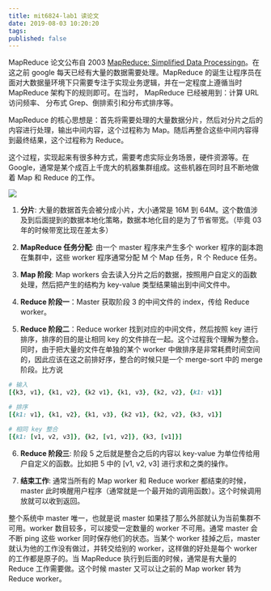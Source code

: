 ```yaml
---
title: mit6824-lab1 读论文
date: 2019-08-03 10:20:20
tags:
published: false
---
```

MapReduce 论文公布自 2003 [MapReduce: Simplified Data Processingn](https://research.google.com/archive/mapreduce-osdi04.pdf)。在这之前 google 每天已经有大量的数据需要处理。MapReduce 的诞生让程序员在面对大数据量环境下只需要专注于实现业务逻辑，并在一定程度上遵循当时 MapReduce 架构下的规则即可。在当时， MapReduce 已经被用到：计算 URL 访问频率、 分布式 Grep、倒排索引和分布式排序等。

MapReduce 的核心思想是：首先将需要处理的大量数据分片，然后对分片之后的内容进行处理，输出中间内容，这个过程称为 Map。随后再整合这些中间内容得到最终结果，这个过程称为 Reduce。

这个过程，实现起来有很多种方式，需要考虑实际业务场景，硬件资源等。在 Google，通常是某个成百上千庞大的机器集群组成。这些机器在同时且不断地做着 Map 和 Reduce 的工作。

![](http://ww1.sinaimg.cn/large/a67b702fly1g5mcdixbwcj20l80bpdg7.jpg)


1. **分片**: 大量的数据首先会被分成小片，大小通常是 16M 到 64M。这个数值涉及到后面提到的数据本地化策略，数据本地化目的是为了节省带宽。（毕竟 03 年的时候带宽比现在差太多）

2. **MapReduce 任务分配**: 由一个 master 程序来产生多个 worker 程序的副本跑在集群中，这些 worker 程序通常分配 M 个 Map 任务，R 个 Reduce 任务。

3. **Map 阶段**: Map workers 会去读入分片之后的数据，按照用户自定义的函数处理，然后把产生的结构为 key-value 类型结果输出到中间文件中。

4. **Reduce 阶段一**：Master 获取阶段 3 的中间文件的 index，传给 Reduce worker。

5. **Reduce 阶段二**：Reduce worker 找到对应的中间文件，然后按照 key 进行排序，排序的目的是让相同 key 的文件排在一起。这个过程我个理解为整合。同时，由于把大量的文件在单独的某个 worker 中做排序是非常耗费时间空间的，因此应该在这之前排好序，整合的时候只是一个 merge-sort 中的 merge 阶段。比方说
```ruby
# 输入
[{k3, v1}, {k1, v2}, {k2 v1}, {k1, v3}, {k2, v2}, {k1: v1}]

# 排序
[{k1: v1}, {k1, v2}, {k1, v3}, {k2 v1}, {k2, v2}, {k3, v1}]

# 相同 key 整合
[{k1: [v1, v2, v3]}, {k2, [v1, v2]}, {k3, [v1]}]
```

6. **Reduce 阶段三**: 阶段 5 之后就是整合之后的内容以 key-value 为单位传给用户自定义的函数。比如把 5 中的 [v1, v2, v3] 进行求和之类的操作。

7. **结束工作**: 通常当所有的 Map worker 和 Reduce worker 都结束的时候，master 此时唤醒用户程序（通常就是一个最开始的调用函数）。这个时候调用放就可以收到返回。

整个系统中 master 唯一，也就是说 master 如果挂了那么外部就认为当前集群不可用。worker 数目较多，可以接受一定数量的 worker 不可用。通常 master 会不断 ping 这些 worker 同时保存他们的状态。当某个 worker 挂掉之后，master 就认为他的工作没有做过，并转交给别的 worker，这样做的好处是每个 worker 的工作都是原子的。当 MapReduce 执行到后面的时候，通常是有大量的 Reduce 工作需要做。这个时候 master 又可以让之前的 Map worker 转为 Reduce worker。

